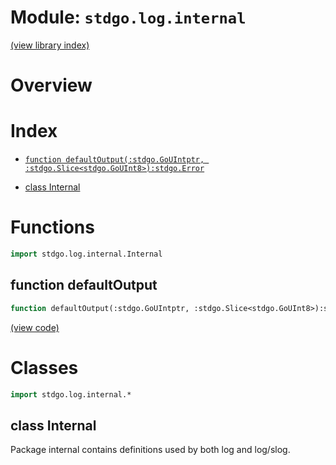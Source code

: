 # Module: `stdgo.log.internal`

[(view library index)](../../stdgo.md)


# Overview


# Index


- [`function defaultOutput(:stdgo.GoUIntptr, :stdgo.Slice<stdgo.GoUInt8>):stdgo.Error`](<#function-defaultoutput>)

- [class Internal](<#class-internal>)

# Functions


```haxe
import stdgo.log.internal.Internal
```


## function defaultOutput


```haxe
function defaultOutput(:stdgo.GoUIntptr, :stdgo.Slice<stdgo.GoUInt8>):stdgo.Error
```


[\(view code\)](<./Internal.hx>)


# Classes


```haxe
import stdgo.log.internal.*
```


## class Internal



Package internal contains definitions used by both log and log/slog.  


